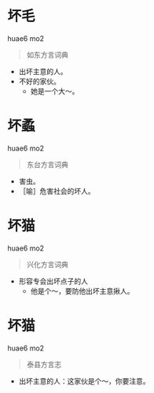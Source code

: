 # 坏毛
huae6 mo2
> 如东方言词典
- 出坏主意的人。
- 不好的家伙。
  - 她是一个大～。

# 坏蟊
huae6 mo2
> 东台方言词典
- 害虫。
- ［喻］危害社会的坏人。

# 坏猫
huae6 mo2
> 兴化方言词典
- 形容专会出坏点子的人
  - 他是个～，要防他出坏主意揪人。

# 坏猫
huae6 mo2
> 泰县方言志
- 出坏主意的人：这家伙是个～，你要注意。
